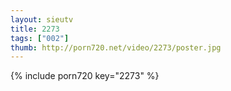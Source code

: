 ```yaml
--- 
layout: sieutv
title: 2273
tags: ["002"]
thumb: http://porn720.net/video/2273/poster.jpg
---
```

{% include porn720 key="2273" %} 
